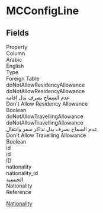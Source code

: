 
<div class='tableName'>


# MCConfigLine
</div>


<ContentFilter/>

<div class='searchable'>

## Fields

<div class="nama-table">
<div class="row header-row">
<div class="cell">Property</div>
<div class="cell">Column</div>
<div class="cell">Arabic</div>
<div class="cell">English</div>
<div class="cell">Type</div>
<div class="cell">Foreign Table</div>
</div><div class="row searchable" id="doNotAllowResidencyAllowance">
<div class="cell" data-label="Property">doNotAllowResidencyAllowance</div>
<div class="cell" data-label="Column">doNotAllowResidencyAllowance</div>
<div class="cell" data-label="Arabic">عدم السماح بصرف بدل اقامة</div>
<div class="cell" data-label="English">Don't Allow Residency Allowance</div>
<div class="cell" data-label="Type">Boolean</div>

</div>

<div class="row searchable" id="doNotAllowTravellingAllowance">
<div class="cell" data-label="Property">doNotAllowTravellingAllowance</div>
<div class="cell" data-label="Column">doNotAllowTravellingAllowance</div>
<div class="cell" data-label="Arabic">عدم السماح بصرف بدل  تذاكر سفر وانتقال</div>
<div class="cell" data-label="English">Don't Allow Travelling Allowance</div>
<div class="cell" data-label="Type">Boolean</div>

</div>

<div class="row searchable" id="id">
<div class="cell" data-label="Property">id</div>
<div class="cell" data-label="Column">id</div>
<div class="cell" data-label="Arabic"></div>
<div class="cell" data-label="English"></div>
<div class="cell" data-label="Type">ID</div>

</div>

<div class="row searchable" id="nationality">
<div class="cell" data-label="Property">nationality</div>
<div class="cell" data-label="Column">nationality_id</div>
<div class="cell" data-label="Arabic">الجنسية</div>
<div class="cell" data-label="English">Nationality</div>
<div class="cell" data-label="Type">Reference</div>
<div class="cell" data-label="Foreign Table">

 [Nationality](/modules/basic/Nationality.md) 
</div>
</div>


</div>
</div>


